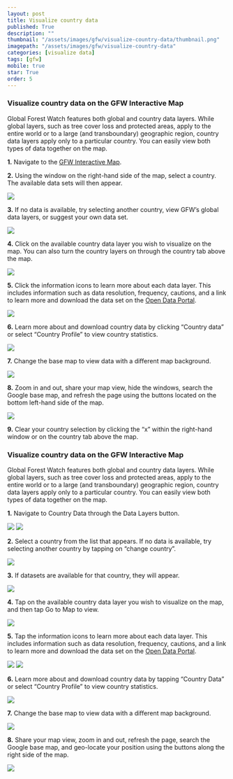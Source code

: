 ```yaml
---
layout: post
title: Visualize country data
published: True
description: ""
thumbnail: "/assets/images/gfw/visualize-country-data/thumbnail.png"
imagepath: "/assets/images/gfw/visualize-country-data"
categories: [visualize data]
tags: [gfw]
mobile: true
star: True
order: 5
---
```





<div id="desktopContent" class="content">
  <h3>Visualize country data on the GFW Interactive Map</h3>
  <p>Global Forest Watch features both global and country data layers. While global layers, such as tree cover loss and protected areas, apply to the entire world or to a large (and transboundary) geographic region, country data layers apply only to a particular country. You can easily view both types of data together on the map.</p>
  <p><strong>1.</strong> Navigate to the <a href="/map" target="_blank">GFW Interactive Map</a>.</p>
  <p><strong>2.</strong> Using the window on the right-hand side of the map, select a country. The available data sets will then appear.</p>
  <p><img src="{{site.baseurl}}{{page.imagepath}}/desktop/desktop1.png"/></p>
  <p><strong>3.</strong> If no data is available, try selecting another country, view GFW’s global data layers, or suggest your own data set.</p>
  <p><img src="{{site.baseurl}}{{page.imagepath}}/desktop/desktop2.png"/></p>
  <p><strong>4.</strong> Click on the available country data layer you wish to visualize on the map. You can also turn the country layers on through the country tab above the map.</p>
  <p><img src="{{site.baseurl}}{{page.imagepath}}/desktop/desktop3.png"/></p>
  <p><strong>5.</strong> Click the information icons to learn more about each data layer. This includes information such as data resolution, frequency, cautions, and a link to learn more and download the data set on the <a href="http://data.globalforestwatch.org/" target="_blank">Open Data Portal</a>.</p>
  <p><img src="{{site.baseurl}}{{page.imagepath}}/desktop/desktop5.png"/></p>
  <p><strong>6.</strong> Learn more about and download country data by clicking “Country data” or select “Country Profile” to view country statistics.</p>
  <p><img src="{{site.baseurl}}{{page.imagepath}}/desktop/desktop6.png"/></p>
  <p><strong>7.</strong> Change the base map to view data with a different map background.</p>
  <p><img src="{{site.baseurl}}{{page.imagepath}}/desktop/desktop7.png"/></p>
  <p><strong>8.</strong> Zoom in and out, share your map view, hide the windows, search the Google base map, and refresh the page using the buttons located on the bottom left-hand side of the map.</p>
  <p><img src="{{site.baseurl}}{{page.imagepath}}/desktop/desktop8.png"/></p>
  <p><strong>9.</strong> Clear your country selection by clicking the “x” within the right-hand window or on the country tab above the map.</p>
</div>








<div id="mobileContent" class="content">
  <h3>Visualize country data on the GFW Interactive Map</h3>
  <p>Global Forest Watch features both global and country data layers. While global layers, such as tree cover loss and protected areas, apply to the entire world or to a large (and transboundary) geographic region, country data layers apply only to a particular country. You can easily view both types of data together on the map.</p>
  <p><strong>1.</strong> Navigate to Country Data through the Data Layers button.</p>
  <div class="image-grid-mobile">
    <img src="{{site.baseurl}}{{page.imagepath}}/mobile/mobile1.png"/>
    <img src="{{site.baseurl}}{{page.imagepath}}/mobile/mobile2.png"/>
  </div>
  <p><strong>2.</strong> Select a country from the list that appears. If no data is available, try selecting another country by tapping on “change country”.</p>
  <p><img src="{{site.baseurl}}{{page.imagepath}}/mobile/mobile3.png"/></p>
  <p><strong>3.</strong> If datasets are available for that country, they will appear.</p>
  <p><img src="{{site.baseurl}}{{page.imagepath}}/mobile/mobile4.png"/></p>
  <p><strong>4.</strong> Tap on the available country data layer you wish to visualize on the map, and then tap Go to Map to view.</p>
  <p><img src="{{site.baseurl}}{{page.imagepath}}/mobile/mobile5.png"/></p>
  <p><strong>5.</strong> Tap the information icons to learn more about each data layer. This includes information such as data resolution, frequency, cautions, and a link to learn more and download the data set on the <a href="http://data.globalforestwatch.org/" target="_blank">Open Data Portal</a>.</p>
  <div class="image-grid-mobile">
    <img src="{{site.baseurl}}{{page.imagepath}}/mobile/mobile6.png"/>
    <img src="{{site.baseurl}}{{page.imagepath}}/mobile/mobile7.png"/>
  </div>
  <p><strong>6.</strong> Learn more about and download country data by tapping “Country Data” or select “Country Profile” to view country statistics.</p>
  <p><img src="{{site.baseurl}}{{page.imagepath}}/mobile/mobile8.png"/></p>
  <p><strong>7.</strong> Change the base map to view data with a different map background.</p>
  <p><img src="{{site.baseurl}}{{page.imagepath}}/mobile/mobile9.png"/></p>
  <p><strong>8.</strong> Share your map view, zoom in and out, refresh the page, search the Google base map, and geo-locate your position using the buttons along the right side of the map.</p>
  <p><img src="{{site.baseurl}}{{page.imagepath}}/mobile/mobile10.png"/></p>
</div>
